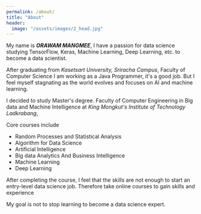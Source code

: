 ```yaml
---
permalink: /about/
title: "About"
header:
  image: "/assets/images/2_head.jpg"
---
```


My name is **_ORAWAM MANGMEE_**, I have a passion for data science studying TensorFlow, Keras, Machine Learning, Deep Learning, etc. to become a data scientist.

After graduating from *Kasetsart University, Sriracha Campus*, Faculty of Computer Science I am working as a Java Programmer, it's a good job. But I feel myself stagnating as the world evolves and focuses on AI and machine learning.

I decided to study Master's degree. Faculty of  Computer Engineering in Big data and Machine Intelligence at *King Mongkut's Institute of Technology Ladkrabang*,

Core courses include
  * Random Processes and Statistical Analysis
  * Algorithm for Data Science
  * Artificial Intelligence
  * Big data Analytics And Business Intelligence
  * Machine Learning
  * Deep Learning

After completing the course, I feel that the skills are not enough to start an entry-level data science job. Therefore take online courses to gain skills and experience

My goal is not to stop learning to become a data science expert.
